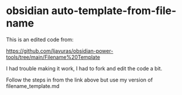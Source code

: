 # obsidian auto-template-from-file-name
This is an edited code from:

https://github.com/ljavuras/obsidian-power-tools/tree/main/Filename%20Template

I had trouble making it work, I had to fork and edit the code a bit.

Follow the steps in from the link above but use my version of filename_template.md
